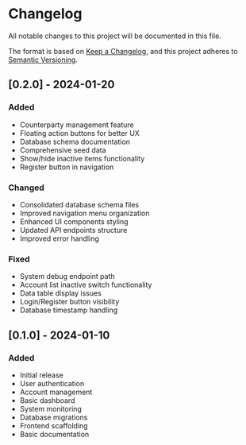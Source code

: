 # Changelog

All notable changes to this project will be documented in this file.

The format is based on [Keep a Changelog](https://keepachangelog.com/en/1.0.0/),
and this project adheres to [Semantic Versioning](https://semver.org/spec/v2.0.0.html).

## [0.2.0] - 2024-01-20

### Added
- Counterparty management feature
- Floating action buttons for better UX
- Database schema documentation
- Comprehensive seed data
- Show/hide inactive items functionality
- Register button in navigation

### Changed
- Consolidated database schema files
- Improved navigation menu organization
- Enhanced UI components styling
- Updated API endpoints structure
- Improved error handling

### Fixed
- System debug endpoint path
- Account list inactive switch functionality
- Data table display issues
- Login/Register button visibility
- Database timestamp handling

## [0.1.0] - 2024-01-10

### Added
- Initial release
- User authentication
- Account management
- Basic dashboard
- System monitoring
- Database migrations
- Frontend scaffolding
- Basic documentation 